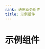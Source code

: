 ```yaml
---
rank: 通用业务组件
title: 示例组件
---
```



# 示例组件

<preview path="./color.demo.vue" title="基本使用" description="232323"></preview>
